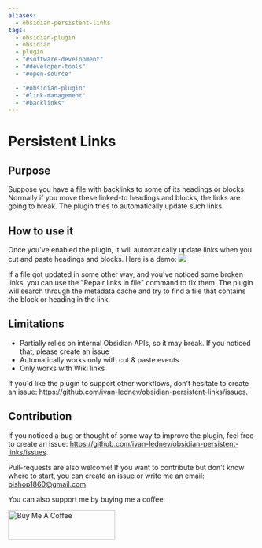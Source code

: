 ```yaml
---
aliases:
  - obsidian-persistent-links
tags:
  - obsidian-plugin
  - obsidian
  - plugin
  - "#software-development"
  - "#developer-tools"
  - "#open-source"

  - "#obsidian-plugin"
  - "#link-management"
  - "#backlinks"
---
```

# Persistent Links

## Purpose

Suppose you have a file with backlinks to some of its headings or blocks. Normally if you move these linked-to headings and blocks, the links are going to break. The plugin tries to automatically update such links.

## How to use it

Once you've enabled the plugin, it will automatically update links when you cut and paste headings and blocks. Here is a demo: ![](persistent-links-demo.gif)

If a file got updated in some other way, and you've noticed some broken links, you can use the "Repair links in file" command to fix them. The plugin will search through the metadata cache and try to find a file that contains the block or heading in the link.

## Limitations

- Partially relies on internal Obsidian APIs, so it may break. If you noticed that, please create an issue
- Automatically works only with cut & paste events
- Only works with Wiki links

If you'd like the plugin to support other workflows, don't hesitate to create an issue: https://github.com/ivan-lednev/obsidian-persistent-links/issues.

## Contribution

If you noticed a bug or thought of some way to improve the plugin, feel free to create an issue: https://github.com/ivan-lednev/obsidian-persistent-links/issues.

Pull-requests are also welcome! If you want to contribute but don't know where to start, you can create an issue or write me an email: <bishop1860@gmail.com>.

You can also support me by buying me a coffee:

<a href="https://www.buymeacoffee.com/machineelf" target="_blank"><img src="https://cdn.buymeacoffee.com/buttons/v2/default-yellow.png" alt="Buy Me A Coffee" style="height: 60px !important;width: 217px !important;" ></a>
